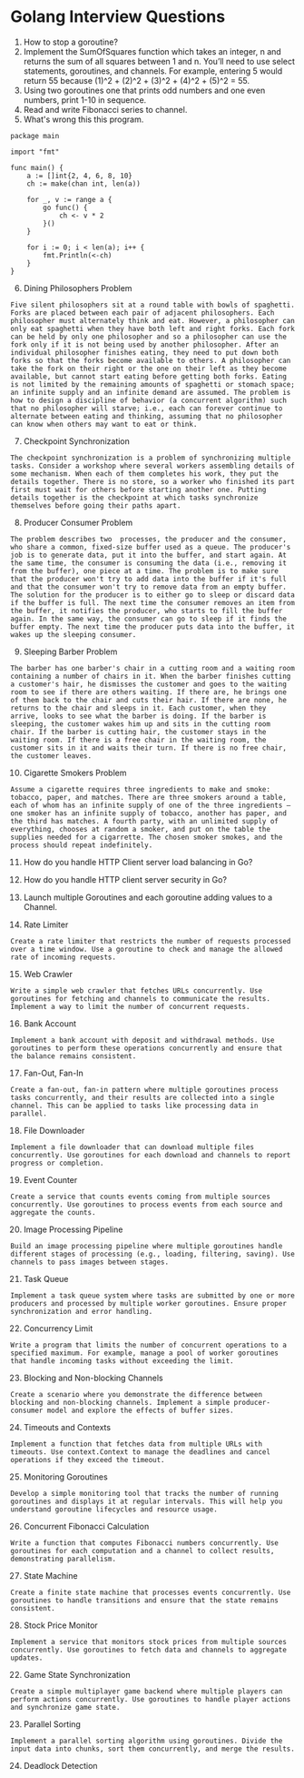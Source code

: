 # Golang Interview Questions

1. How to stop a goroutine?
2. Implement the SumOfSquares function which takes an integer, n and returns the sum of all squares between 1 and n. You’ll need to use select statements, goroutines, and channels. For example, entering 5 would return 55 because (1)^2 + (2)^2 + (3)^2 + (4)^2 + (5)^2 = 55.
3. Using two goroutines one that prints odd numbers and one even numbers, print 1-10 in sequence. 
4. Read and write Fibonacci series to channel.
5. What's wrong this this program.
```
package main

import "fmt"

func main() {
	a := []int{2, 4, 6, 8, 10}
	ch := make(chan int, len(a))

	for _, v := range a {
		go func() {
			ch <- v * 2
		}()
	}

	for i := 0; i < len(a); i++ {
		fmt.Println(<-ch)
	}
}
```

6. Dining Philosophers Problem
```
Five silent philosophers sit at a round table with bowls of spaghetti. Forks are placed between each pair of adjacent philosophers. Each philosopher must alternately think and eat. However, a philosopher can only eat spaghetti when they have both left and right forks. Each fork can be held by only one philosopher and so a philosopher can use the fork only if it is not being used by another philosopher. After an individual philosopher finishes eating, they need to put down both forks so that the forks become available to others. A philosopher can take the fork on their right or the one on their left as they become available, but cannot start eating before getting both forks. Eating is not limited by the remaining amounts of spaghetti or stomach space; an infinite supply and an infinite demand are assumed. The problem is how to design a discipline of behavior (a concurrent algorithm) such that no philosopher will starve; i.e., each can forever continue to alternate between eating and thinking, assuming that no philosopher can know when others may want to eat or think.
```

7. Checkpoint Synchronization
```
The checkpoint synchronization is a problem of synchronizing multiple tasks. Consider a workshop where several workers assembling details of some mechanism. When each of them completes his work, they put the details together. There is no store, so a worker who finished its part first must wait for others before starting another one. Putting details together is the checkpoint at which tasks synchronize themselves before going their paths apart.
```

8. Producer Consumer Problem
```
The problem describes two  processes, the producer and the consumer, who share a common, fixed-size buffer used as a queue. The producer's job is to generate data, put it into the buffer, and start again. At the same time, the consumer is consuming the data (i.e., removing it from the buffer), one piece at a time. The problem is to make sure that the producer won't try to add data into the buffer if it's full and that the consumer won't try to remove data from an empty buffer. The solution for the producer is to either go to sleep or discard data if the buffer is full. The next time the consumer removes an item from the buffer, it notifies the producer, who starts to fill the buffer again. In the same way, the consumer can go to sleep if it finds the buffer empty. The next time the producer puts data into the buffer, it wakes up the sleeping consumer.
```

9. Sleeping Barber Problem
```
The barber has one barber's chair in a cutting room and a waiting room containing a number of chairs in it. When the barber finishes cutting a customer's hair, he dismisses the customer and goes to the waiting room to see if there are others waiting. If there are, he brings one of them back to the chair and cuts their hair. If there are none, he returns to the chair and sleeps in it. Each customer, when they arrive, looks to see what the barber is doing. If the barber is sleeping, the customer wakes him up and sits in the cutting room chair. If the barber is cutting hair, the customer stays in the waiting room. If there is a free chair in the waiting room, the customer sits in it and waits their turn. If there is no free chair, the customer leaves.
```

10. Cigarette Smokers Problem
```
Assume a cigarette requires three ingredients to make and smoke: tobacco, paper, and matches. There are three smokers around a table, each of whom has an infinite supply of one of the three ingredients — one smoker has an infinite supply of tobacco, another has paper, and the third has matches. A fourth party, with an unlimited supply of everything, chooses at random a smoker, and put on the table the supplies needed for a cigarrette. The chosen smoker smokes, and the process should repeat indefinitely.
``` 

11. How do you handle HTTP Client server load balancing in Go?

12. How do you handle HTTP client server security in Go?

13. Launch multiple Goroutines and each goroutine adding values to a Channel.

14. Rate Limiter
```
Create a rate limiter that restricts the number of requests processed over a time window. Use a goroutine to check and manage the allowed rate of incoming requests.
```

15. Web Crawler
```
Write a simple web crawler that fetches URLs concurrently. Use goroutines for fetching and channels to communicate the results. Implement a way to limit the number of concurrent requests.
```

16. Bank Account
```
Implement a bank account with deposit and withdrawal methods. Use goroutines to perform these operations concurrently and ensure that the balance remains consistent.
```

17. Fan-Out, Fan-In
```
Create a fan-out, fan-in pattern where multiple goroutines process tasks concurrently, and their results are collected into a single channel. This can be applied to tasks like processing data in parallel.
```

18. File Downloader
```
Implement a file downloader that can download multiple files concurrently. Use goroutines for each download and channels to report progress or completion.
```

19.  Event Counter
```
Create a service that counts events coming from multiple sources concurrently. Use goroutines to process events from each source and aggregate the counts.
```

20. Image Processing Pipeline
```
Build an image processing pipeline where multiple goroutines handle different stages of processing (e.g., loading, filtering, saving). Use channels to pass images between stages.
```

21. Task Queue
```
Implement a task queue system where tasks are submitted by one or more producers and processed by multiple worker goroutines. Ensure proper synchronization and error handling.
```

22. Concurrency Limit
```
Write a program that limits the number of concurrent operations to a specified maximum. For example, manage a pool of worker goroutines that handle incoming tasks without exceeding the limit.
```

23. Blocking and Non-blocking Channels
```
Create a scenario where you demonstrate the difference between blocking and non-blocking channels. Implement a simple producer-consumer model and explore the effects of buffer sizes.
```

24. Timeouts and Contexts
```
Implement a function that fetches data from multiple URLs with timeouts. Use context.Context to manage the deadlines and cancel operations if they exceed the timeout.
```
25. Monitoring Goroutines
```
Develop a simple monitoring tool that tracks the number of running goroutines and displays it at regular intervals. This will help you understand goroutine lifecycles and resource usage.
```
26. Concurrent Fibonacci Calculation
```
Write a function that computes Fibonacci numbers concurrently. Use goroutines for each computation and a channel to collect results, demonstrating parallelism.
```
27. State Machine
```
Create a finite state machine that processes events concurrently. Use goroutines to handle transitions and ensure that the state remains consistent.
```
28. Stock Price Monitor
```
Implement a service that monitors stock prices from multiple sources concurrently. Use goroutines to fetch data and channels to aggregate updates.
```
22. Game State Synchronization
```
Create a simple multiplayer game backend where multiple players can perform actions concurrently. Use goroutines to handle player actions and synchronize game state.
```
23. Parallel Sorting
```
Implement a parallel sorting algorithm using goroutines. Divide the input data into chunks, sort them concurrently, and merge the results.
```
24. Deadlock Detection
```Design a simple system where you intentionally create deadlocks, then implement a way to detect and resolve them. This will help you understand deadlock conditions in Go.
```
